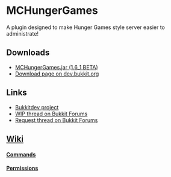 MCHungerGames
=============

A plugin designed to make Hunger Games style server easier to administrate!

## Downloads

* [MCHungerGames.jar (1.6_1 BETA)](http://dev.bukkit.org/media/files/591/162/MCHungerGames.jar)
* [Download page on dev.bukkit.org](http://dev.bukkit.org/server-mods/mchungergames/files/5-mchunger-games-1-2-beta/)

## Links

* [Bukkitdev project](http://dev.bukkit.org/server-mods/mchungergames/)
* [WIP thread on Bukkit Forums](http://forums.bukkit.org/threads/65462/#post-1023363)
* [Request thread on Bukkit Forums](http://forums.bukkit.org/threads/64072/#post-1015730)

## [Wiki](https://github.com/acuddlyheadcrab/MCHungerGames/wiki)

#### [Commands](https://github.com/acuddlyheadcrab/MCHungerGames/wiki/Commands)
#### [Permissions](https://github.com/acuddlyheadcrab/MCHungerGames/wiki/Permissions)

